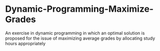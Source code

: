 # Dynamic-Programming-Maximize-Grades
An exercise in dynamic programming in which an optimal solution is proposed for the issue of maximizing average grades by allocating study hours appropriately
